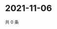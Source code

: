 # 2021-11-06

共 0 条

<!-- BEGIN WEIBO -->
<!-- 最后更新时间 Sat Nov 06 2021 05:12:03 GMT+0800 (China Standard Time) -->

<!-- END WEIBO -->
